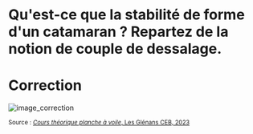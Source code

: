 ﻿# Qu'est-ce que la stabilité de forme d'un catamaran ? Repartez de la notion de couple de dessalage.

# Correction 

![image_correction](images/couple_chavirage.png)

<small>Source : [*Cours théorique planche à voile*, Les Glénans CEB, 2023](https://encadrementbenevole.glenans.asso.fr/wp-content/uploads/2023/07/Cours-theorique-PAV-Version-1.pdf) </small>